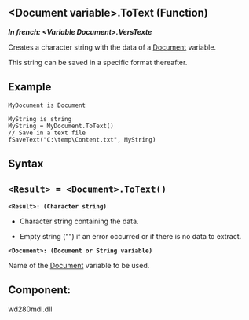 


## &lt;Document variable&gt;.ToText (Function)

***In french: &lt;Variable Document&gt;.VersTexte***



<a name="XUse"></a>
<a name="Use"></a>
<a name="description"></a>
Creates a character string with the data of a [Document](../WDLang1/1000022461.md) variable.

This string can be saved in a specific format thereafter.
<a name="Example1"></a>
<a name="sample_code"></a>

## Example


```wl
MyDocument is Document

MyString is string
MyString = MyDocument.ToText()
// Save in a text file
fSaveText("C:\temp\Content.txt", MyString)
```

<a name="XSYNTAX"></a>
<a name="SYNTAX1"></a>

## Syntax

`<Result> = <Document>.ToText()`
---

**`<Result>: (Character string)`**



- Character string containing the data. 

- Empty string ("") if an error occurred or if there is no data to extract.




**`<Document>: (Document or String variable)`**

Name of the [Document](../WDLang1/1000022461.md) variable to be used.



<a name="XComponent"></a>

## Component:
wd280mdl.dll
